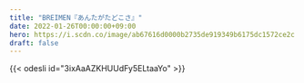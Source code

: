 ```yaml
---
title: "BREIMEN『あんたがたどこさ』"
date: 2022-01-26T00:00:00+09:00
hero: https://i.scdn.co/image/ab67616d0000b2735de919349b6175dc1572ce2c
draft: false
---
```


{{< odesli id="3ixAaAZKHUUdFy5ELtaaYo" >}}

